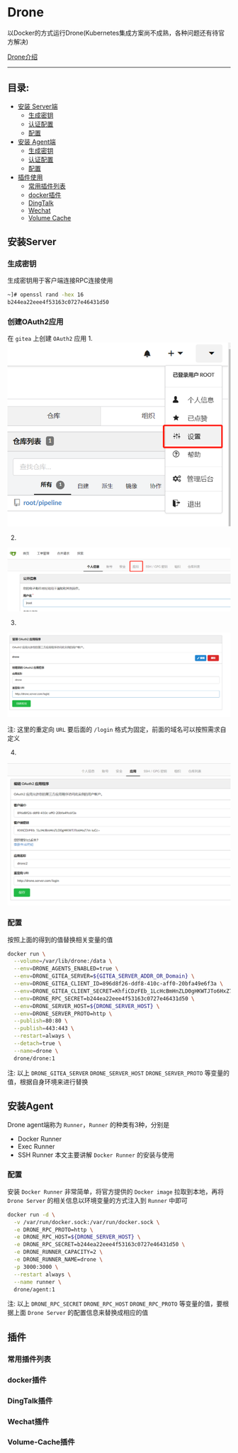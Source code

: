 # Drone 
以Docker的方式运行Drone(Kubernetes集成方案尚不成熟，各种问题还有待官方解决)

[Drone介绍](./drone.md)

---
## 目录:
* [安装 Server端](#安装Server)
  * [生成密钥](#生成密钥)
  * [认证配置](#创建OAuth2应用)
  * [配置](#配置)
* [安装 Agent端](#安装Agent)
  * [生成密钥](#生成密钥)
  * [认证配置](#创建OAuth2应用)
  * [配置](#配置)
* [插件使用](#插件)
  * [常用插件列表](#常用插件列表)
  * [docker插件](#docker插件)
  * [DingTalk](#DingTalk插件)
  * [Wechat](#Wechat插件)
  * [Volume Cache](#Volume-Cache插件)

## 安装Server
### 生成密钥
生成密钥用于客户端连接RPC连接使用
```bash
~]# openssl rand -hex 16
b244ea22eee4f53163c0727e46431d50
```

### 创建OAuth2应用
在 `gitea` 上创建 `OAuth2` 应用
1. 
![drone](./images/drone-docker-step-1.png)

2. 
![drone](./images/drone-docker-step-2.png)

3. 
![drone](./images/drone-docker-step-3.png)

注: 这里的重定向 `URL` 要后面的 `/login` 格式为固定，前面的域名可以按照需求自定义

4. 
![drone](./images/drone-docker-step-4.png)

### 配置
按照上面的得到的值替换相关变量的值

```bash
docker run \
  --volume=/var/lib/drone:/data \
  --env=DRONE_AGENTS_ENABLED=true \
  --env=DRONE_GITEA_SERVER=${GITEA_SERVER_ADDR_OR_Domain} \
  --env=DRONE_GITEA_CLIENT_ID=896d8f26-ddf8-410c-aff0-20bfa49e6f3a \
  --env=DRONE_GITEA_CLIENT_SECRET=KhfiCDzFEb_1LcHcBmHnZLD0gHKWTJTo6HxZ7m-iuCc= \
  --env=DRONE_RPC_SECRET=b244ea22eee4f53163c0727e46431d50 \
  --env=DRONE_SERVER_HOST=${DRONE_SERVER_HOST} \
  --env=DRONE_SERVER_PROTO=http \
  --publish=80:80 \
  --publish=443:443 \
  --restart=always \
  --detach=true \
  --name=drone \
  drone/drone:1

```
注: 以上 `DRONE_GITEA_SERVER` `DRONE_SERVER_HOST` `DRONE_SERVER_PROTO` 等变量的值，根据自身环境来进行替换

## 安装Agent
Drone agent端称为 `Runner`，`Runner` 的种类有3种，分别是
* Docker Runner
* Exec Runner
* SSH Runner
本文主要讲解 `Docker Runner` 的安装与使用

### 配置
安装 `Docker Runner` 非常简单，将官方提供的 `Docker image` 拉取到本地，再将 `Drone Server` 的相关信息以环境变量的方式注入到 `Runner` 中即可

```bash
docker run -d \
  -v /var/run/docker.sock:/var/run/docker.sock \
  -e DRONE_RPC_PROTO=http \
  -e DRONE_RPC_HOST=${DRONE_SERVER_HOST} \
  -e DRONE_RPC_SECRET=b244ea22eee4f53163c0727e46431d50 \
  -e DRONE_RUNNER_CAPACITY=2 \
  -e DRONE_RUNNER_NAME=drone \
  -p 3000:3000 \
  --restart always \
  --name runner \
  drone/agent:1
```
注: 以上 `DRONE_RPC_SECRET` `DRONE_RPC_HOST` `DRONE_RPC_PROTO` 等变量的值，要根据上面 `Drone Server` 的配置信息来替换成相应的值

## 插件
### 常用插件列表


### docker插件



### DingTalk插件




### Wechat插件



### Volume-Cache插件

